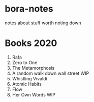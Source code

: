 # bora-notes
notes about stuff worth noting down


# Books 2020
1. Rafa
2. Zero to One
3. The Metamorphosis
4. A random walk down wall street WIP
5. Whistling Vivaldi
6. Atomic Habits
7. Flow 
8. Her Own Words WIP
